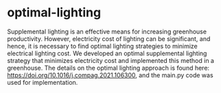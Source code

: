 # optimal-lighting
Supplemental lighting is an effective means for increasing greenhouse productivity. However, electricity cost of lighting can be significant,
and hence, it is necessary to find optimal lighting strategies to minimize electrical lighting cost. We developed an
optimal supplemental lighting strategy that minimizes electricity cost and implemented this method in a greenhouse. 
The details on the optimal lighting approach is found here: https://doi.org/10.1016/j.compag.2021.106300, and the main.py code was used for implementation. 
